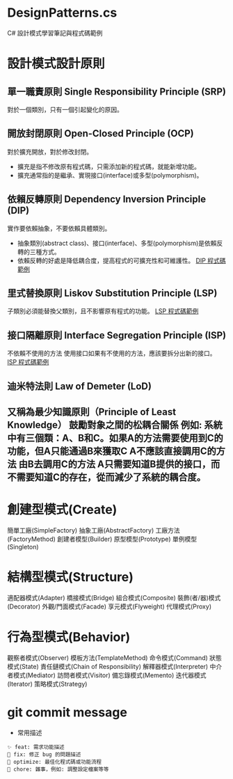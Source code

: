 # DesignPatterns.cs
C# 設計模式學習筆記與程式碼範例

# 設計模式設計原則
## 單一職責原則 Single Responsibility Principle (SRP)
對於一個類別，只有一個引起變化的原因。
## 開放封閉原則 Open-Closed Principle (OCP)
對於擴充開放，對於修改封閉。
- 擴充是指不修改原有程式碼，只需添加新的程式碼，就能新增功能。
- 擴充通常指的是繼承、實現接口(interface)或多型(polymorphism)。

## 依賴反轉原則 Dependency Inversion Principle (DIP)
實作要依賴抽象，不要依賴具體類別。
- 抽象類別(abstract class)、接口(interface)、多型(polymorphism)是依賴反轉的三種方式。
- 依賴反轉的好處是降低耦合度，提高程式的可擴充性和可維護性。
[DIP 程式碼範例](./docs/DIP.md)

## 里式替換原則 Liskov Substitution Principle (LSP)
子類別必須能替換父類別，且不影響原有程式的功能。
[LSP 程式碼範例](./docs/LSP.md)

## 接口隔離原則 Interface Segregation Principle (ISP)
不依賴不使用的方法
使用接口如果有不使用的方法，應該要拆分出新的接口。
[ISP 程式碼範例](./docs/ISP.md)

## 迪米特法則 Law of Demeter (LoD)
又稱為最少知識原則（Principle of Least Knowledge）
鼓勵對象之間的松耦合關係
例如: 系統中有三個類：A、B和C。如果A的方法需要使用到C的功能，但A只能通過B來獲取C
A不應該直接調用C的方法
由B去調用C的方法
A只需要知道B提供的接口，而不需要知道C的存在，從而減少了系統的耦合度。
---

# 創建型模式(Create)
簡單工廠(SimpleFactory)
抽象工廠(AbstractFactory)
工廠方法(FactoryMethod)
創建者模型(Builder)
原型模型(Prototype)
單例模型(Singleton)
# 結構型模式(Structure)
適配器模式(Adapter)
橋接模式(Bridge)
組合模式(Composite)
裝飾(者/器)模式(Decorator)
外觀/門面模式(Facade)
享元模式(Flyweight)
代理模式(Proxy)
# 行為型模式(Behavior)
觀察者模式(Observer)
模板方法(TemplateMethod)
命令模式(Command)
狀態模式(State)
責任鏈模式(Chain of Responsibility)
解釋器模式(Interpreter)
中介者模式(Mediator)
訪問者模式(Visitor)
備忘錄模式(Memento)
迭代器模式(Iterator)
策略模式(Strategy)

# git commit message
- 常用描述
```
✨ feat: 需求功能描述
🐛 fix: 修正 bug 的問題描述
💄 optimize: 最佳化程式碼或功能流程
🔧 chore: 雜事，例如: 調整設定檔案等等 
```
